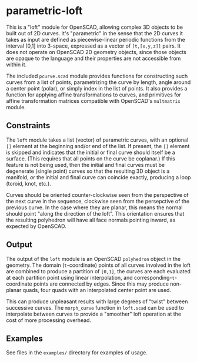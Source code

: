 # parametric-loft

This is a "loft" module for OpenSCAD, allowing complex 3D objects to
be built out of 2D curves. It's "parametric" in the sense that the 2D
curves it takes as input are defined as piecewise-linear periodic
functions from the interval [0,1] into 3-space, expressed as a vector
of `[t,[x,y,z]]` pairs. It does not operate on OpenSCAD 2D geometry
objects, since those objects are opaque to the language and their
properties are not accessible from within it.

The included `pcurve.scad` module provides functions for constructing
such curves from a list of points, parametrizing the curve by length,
angle around a center point (polar), or simply index in the list of
points. It also provides a function for applying affine
transformations to curves, and primitives for affine transformation
matrices compatible with OpenSCAD's `multmatrix` module.


## Constraints

The `loft` module takes a list (vector) of parametric curves, with an
optional `[]` element at the beginning and/or end of the list. If
present, the `[]` element is skipped and indicates that the initial or
final curve should itself be a surface. (This requires that all points
on the curve be coplanar.) If this feature is not being used, then the
initial and final curves must be degenerate (single point) curves so
that the resulting 3D object is a manifold, *or* the initial and final
curve can coincide exactly, producing a loop (toroid, knot, etc.).

Curves should be oriented counter-clockwise seen from the perspective
of the next curve in the sequence, clockwise seen from the persepctive
of the previous curve. In the case where they are planar, this means
the normal should point "along the direction of the loft". This
orientation ensures that the resulting polyhedron will have all face
normals pointing inward, as expected by OpenSCAD.


## Output

The output of the `loft` module is an OpenSCAD `polyhedron` object in
the geometry. The domain (`t`-coordinate) points of all curves
involved in the loft are combined to produce a partition of `[0,1]`,
the curves are each evaluated at each partition point using linear
interpolation, and corresponding-`t`-coordinate points are connected
by edges. Since this may produce non-planar quads, four quads with an
interpolated center point are used.

This can produce unpleasant results with large degrees of "twist"
between successive curves. The `morph_curve` function in `loft.scad`
can be used to interpolate between curves to provide a "smoother" loft
operation at the cost of more processing overhead.


## Examples

See files in the `examples/` directory for examples of usage.
